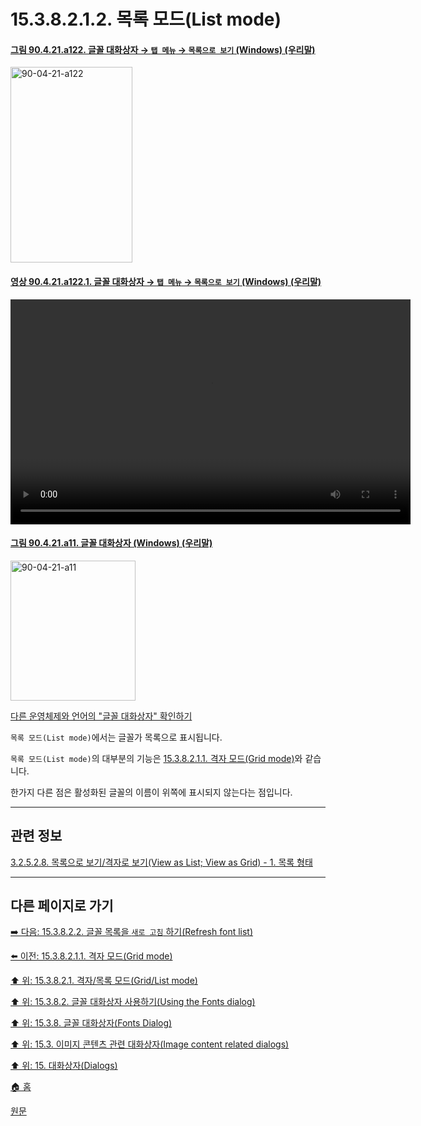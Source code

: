 # 15.3.8.2.1.2. 목록 모드(List mode)

<a id="90-04-21-a122"></a>

#### [그림 90.4.21.a122. 글꼴 대화상자 → `탭 메뉴` → `목록으로 보기` (Windows) (우리말)](./90-04-0021-fonts.md#90-04-21-a122)
<img width="195" height="313" alt="90-04-21-a122" src="https://github.com/user-attachments/assets/b73202f5-b9d4-4dbc-8fcf-9ee3d3a0eea8" />

<a id="90-04-21-a122-01"></a>

#### [영상 90.4.21.a122.1. 글꼴 대화상자 → `탭 메뉴` → `목록으로 보기` (Windows) (우리말)](./90-04-0021-fonts.md#90-04-21-a122-01)
<video controls="controls" width="640" height="360" src="https://github.com/user-attachments/assets/1c6b15ce-5cd7-4a7a-8b66-0649d6aa9d71"></video>

<a id="90-04-21-a11"></a>

#### [그림 90.4.21.a11. 글꼴 대화상자 (Windows) (우리말)](./90-04-0021-fonts.md#90-04-21-a11)
<img width="200" height="224" alt="90-04-21-a11" src="https://github.com/user-attachments/assets/180697a7-fb8a-46fe-acca-70954e2b61ca" />

[다른 운영체제와 언어의 "글꼴 대화상자" 확인하기](./90-04-0021-fonts.md#90-04-21-a12)

`목록 모드(List mode)`에서는 글꼴가 목록으로 표시됩니다.

`목록 모드(List mode)`의 대부분의 기능은 [15.3.8.2.1.1. 격자 모드(Grid mode)](./15-03-08-02-01-01-grid_mode.md)와 같습니다.

한가지 다른 점은 활성화된 글꼴의 이름이 위쪽에 표시되지 않는다는 점입니다.

***

## 관련 정보

[3.2.5.2.8. 목록으로 보기/격자로 보기(View as List; View as Grid) - 1. 목록 형태](./03-02-05-02-08-view_as_list_or_grid.md#03-02-05-02-08-s1)

***

## 다른 페이지로 가기

[➡️ 다음: 15.3.8.2.2. 글꼴 목록을 `새로 고침` 하기(Refresh font list)](./15-03-08-02-02-refresh_font_list.md)

[⬅️ 이전: 15.3.8.2.1.1. 격자 모드(Grid mode)](./15-03-08-02-01-01-grid_mode.md)

[⬆️ 위: 15.3.8.2.1. 격자/목록 모드(Grid/List mode)](./15-03-08-02-01-00-grid_n_list_mode.md)

[⬆️ 위: 15.3.8.2. 글꼴 대화상자 사용하기(Using the Fonts dialog)](./15-03-08-02-00-using_the_fonts_dialog.md)

[⬆️ 위: 15.3.8. 글꼴 대화상자(Fonts Dialog)](./15-03-08-00-fonts_dialog.md)

[⬆️ 위: 15.3. 이미지 콘텐츠 관련 대화상자(Image content related dialogs)](./15-03-00-image-content-related-dialogs.md)

[⬆️ 위: 15. 대화상자(Dialogs)](./15-00-dialogs.md)

[🏠 홈](./00-home.md)

[원문](https://docs.gimp.org/2.10/ko/gimp-font-dialog.html#gimp-font-dialog-using)